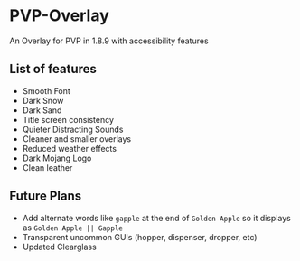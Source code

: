 # PVP-Overlay

An Overlay for PVP in 1.8.9 with accessibility features

## List of features

- Smooth Font
- Dark Snow
- Dark Sand
- Title screen consistency
- Quieter Distracting Sounds
- Cleaner and smaller overlays
- Reduced weather effects
- Dark Mojang Logo
- Clean leather

## Future Plans

- Add alternate words like `gapple` at the end of `Golden Apple` so it displays as `Golden Apple || Gapple`
- Transparent uncommon GUIs (hopper, dispenser, dropper, etc)
- Updated Clearglass
